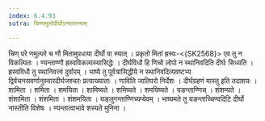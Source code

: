 ```yaml
---
index: 6.4.93
sutra: चिण्णमुलोर्दीर्घोऽन्यतरस्याम्

---
```

 चिण् परे णमुल्परे च णौ मितामुपधाया दीर्घो वा स्यात् । प्रकृतो मितां ह्रस्वः-<{SK2568}> एव तु न विकल्पितः । ण्यन्ताण्णौ ह्रस्वविकल्पस्यासिद्धेः । दीर्घविधौ हि णिचो लोपो न स्थानिवदिति दीर्घः सिध्यति । ह्रस्वविधौ तु स्थानिवत्त्वं दुर्वारम् । भाष्ये तु पूर्वत्रासिद्धीये न स्थानिवदित्यवष्टभ्य द्विर्वचनसवर्णानुस्वारदीर्घजश्चरः प्रत्याख्याताः । णाविति जातिपरो निर्देशः । दीर्घग्रहणं मास्तु इति तदाशयः । शामिता । शमिता । शमयिता । शामिष्यते । शमिष्यते । शमयिष्यते । यङन्ताण्णिच् । शंशम्यते । शंशामिता । शंशमिता । शंशमयिता । यङ्लुगन्ताण्णिच्यप्येवम् । भाष्यमते तु यङन्ताच्चिण्वदिटि दीर्घो नास्तीति विशेषः । ण्यन्तात्वाभावे शस्यते मुनिना । 